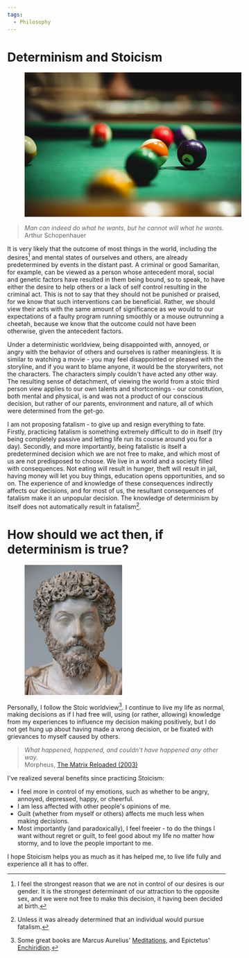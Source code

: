 ```yaml
---
tags:
  - Philosophy
---
```

# Determinism and Stoicism

<figure>
  <img src="/static/images/2022-03-03/billiards.jpg" alt="Billiards" loading="lazy" style="max-width: 500px"/>
</figure>

> *Man can indeed do what he wants, but he cannot will what he wants.*<br/> Arthur Schopenhauer 

It is very likely that the outcome of most things in the world, including the desires[^genetic-factors] and mental states of ourselves and others, are already predetermined by events in the distant past. A criminal or good Samaritan, for example, can be viewed as a person whose antecedent moral, social and genetic factors have resulted in them being bound, so to speak, to have either the desire to help others or a lack of self control resulting in the criminal act. This is not to say that they should not be punished or praised, for we know that such interventions can be beneficial. Rather, we should view their acts with the same amount of significance as we would to our expectations of a faulty program running smoothly or a mouse outrunning a cheetah, because we know that the outcome could not have been otherwise, given the antecedent factors. 

Under a deterministic worldview, being disappointed with, annoyed, or angry with the behavior of others and ourselves is rather meaningless. It is similar to watching a movie - you may feel disappointed or pleased with the storyline, and if you want to blame anyone, it would be the storywriters, not the characters. The characters simply couldn't have acted any other way. The resulting sense of detachment, of viewing the world from a stoic third person view applies to our own talents and shortcomings - our constitution, both mental and physical, is and was not a product of our conscious decision, but rather of our parents, environment and nature, all of which were determined from the get-go.

I am not proposing fatalism - to give up and resign everything to fate. Firstly, practicing fatalism is something extremely difficult to do in itself (try being completely passive and letting life run its course around you for a day). Secondly, and more importantly, being fatalistic is itself a predetermined decision which we are not free to make, and which most of us are not predisposed to choose. We live in a world and a society filled with consequences. Not eating will result in hunger, theft will result in jail, having money will let you buy things, education opens opportunities, and so on. The experience of and knowledge of these consequences indirectly affects our decisions, and for most of us, the resultant consequences of fatalism make it an unpopular decision. The knowledge of determinism by itself does not automatically result in fatalism[^fatalism].

# How should we act then, if determinism is true? 

<figure>
  <img src="/static/images/2022-03-03/marcus_aurelius.jpg" alt="Marcus Aurelius" loading="lazy" style="max-height: 300px"/>
</figure>

Personally, I follow the Stoic worldview[^stoicism]. I continue to live my life as normal, making decisions as if I had free will, using (or rather, allowing) knowledge from my experiences to influence my decision making positively, but I do not get hung up about having made a wrong decision, or be fixated with grievances to myself caused by others.

> *What happened, happened, and couldn't have happened any other way.* <br/> Morpheus, [The Matrix Reloaded (2003)](https://www.imdb.com/title/tt0234215/characters/nm0000401)

I've realized several benefits since practicing Stoicism:

- I feel more in control of my emotions, such as whether to be angry, annoyed, depressed, happy, or cheerful.
- I am less affected with other people's opinions of me.
- Guilt (whether from myself or others) affects me much less when making decisions.
- Most importantly (and paradoxically), I feel freeier - to do the things I want without regret or guilt, to feel good about my life no matter how stormy, and to love the people important to me. 

I hope Stoicism helps you as much as it has helped me, to live life fully and experience all it has to offer.

[^genetic-factors]: I feel the strongest reason that we are not in control of our desires is our gender. It is the strongest determinant of our attraction to the opposite sex, and we were not free to make this decision, it having been decided at birth.
[^fatalism]: Unless it was already determined that an individual would pursue fatalism.
[^stoicism]: Some great books are Marcus Aurelius' [Meditations](https://www.goodreads.com/book/show/30659.Meditations), and Epictetus' [Enchiridion](https://www.goodreads.com/book/show/2085705.Discourses_and_Enchiridion).